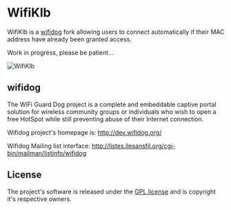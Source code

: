 WifiKlb
=======

WifiKlb is a [wifidog](http://dev.wifidog.org/) fork allowing users to connect automatically if their MAC address have already been granted access.

Work in progress, please be patient…

![WifiKlb](http://keeward.com/Images/wifiklb.png)

wifidog
-------

The WiFi Guard Dog project is a complete and embeddable captive portal
solution for wireless community groups or individuals who wish to open a
free HotSpot while still preventing abuse of their Internet connection.

Wifidog project's homepage is:
  http://dev.wifidog.org/

Wifidog Mailing list interface:
	http://listes.ilesansfil.org/cgi-bin/mailman/listinfo/wifidog

License
-------

The project's software is released under the [GPL license](https://raw.github.com/Keeward/wifiklb/master/COPYING) and is copyright it's respective owners.
